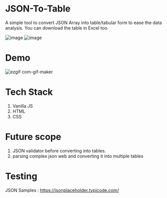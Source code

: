 # JSON-To-Table

A simple tool to convert JSON Array into table/tabular form to ease the data analysis. You can download the table in Excel too.

![image](https://user-images.githubusercontent.com/22127564/123081996-30653f00-d43c-11eb-9f89-ebcbfbc1dd57.png)
![image](https://user-images.githubusercontent.com/22127564/123082062-42df7880-d43c-11eb-8af1-7cf1d0393ed6.png)

# Demo
![ezgif com-gif-maker](https://user-images.githubusercontent.com/22127564/123082948-34459100-d43d-11eb-9e72-4fb02a6ff99a.gif)


# Tech Stack
1. Vanilla JS
2. HTML
3. CSS

# Future scope
1. JSON validator before converting into tables.
2. parsing complex json web and converting it into multiple tables

# Testing
JSON Samples : https://jsonplaceholder.typicode.com/
